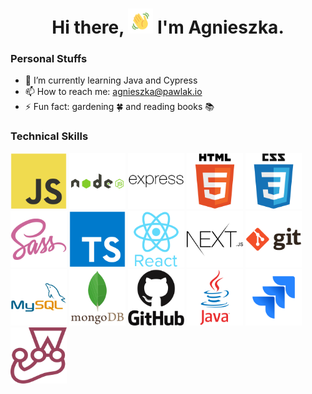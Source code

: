 <h1 align="center">
  Hi there,
    <img src="wave.gif"
         alt="Wawing hand"
         height="40"
         width"40" />
  I'm Agnieszka.
  </h1>

### Personal Stuffs
* 🌱 I’m currently learning Java and Cypress
* 📫 How to reach me: agnieszka@pawlak.io
* ⚡ Fun fact: gardening 🍀 and reading books 📚

### Technical Skills
<img src="https://github.com/devicons/devicon/blob/master/icons/javascript/javascript-original.svg" alt="javascript" width="90" height="90" />
<img src="https://github.com/devicons/devicon/blob/master/icons/nodejs/nodejs-original-wordmark.svg" alt="node" width="90" height="90" />
<img src="https://github.com/devicons/devicon/blob/master/icons/express/express-original-wordmark.svg" alt="express" width="90" height="90" />
<img src="https://github.com/devicons/devicon/blob/master/icons/html5/html5-original-wordmark.svg" alt="html" width="90" height="90" />
<img src="https://github.com/devicons/devicon/blob/master/icons/css3/css3-original-wordmark.svg" alt="css" width="90" height="90" />
<img src="https://github.com/devicons/devicon/blob/master/icons/sass/sass-original.svg" alt="sass" width="90" height="90" />
<img src="https://github.com/devicons/devicon/blob/master/icons/typescript/typescript-original.svg" alt="typescript" width="90" height="90" />
<img src="https://github.com/devicons/devicon/blob/master/icons/react/react-original-wordmark.svg" alt="react" width="90" height="90" />
<img src="https://github.com/devicons/devicon/blob/master/icons/nextjs/nextjs-original-wordmark.svg" alt="next" width="90" height="90" />

<img src="https://github.com/devicons/devicon/blob/master/icons/git/git-original-wordmark.svg" alt="git" width="90" height="90" />
<img src="https://github.com/devicons/devicon/blob/master/icons/mysql/mysql-original-wordmark.svg" alt="mysql" width="90" height="90" />
<img src="https://github.com/devicons/devicon/blob/master/icons/mongodb/mongodb-original-wordmark.svg" alt="mongodb" width="90" height="90" />
<img src="https://github.com/devicons/devicon/blob/master/icons/github/github-original-wordmark.svg" alt="github" width="90" height="90" />

<img src="https://github.com/devicons/devicon/blob/master/icons/java/java-original-wordmark.svg" alt="java" width="90" height="90" />
<img src="https://github.com/devicons/devicon/blob/master/icons/jira/jira-original.svg" alt="jira" width="90" height="90" />
<img src="https://github.com/devicons/devicon/blob/master/icons/jest/jest-plain.svg" alt="jest" width="90" height="90" />









